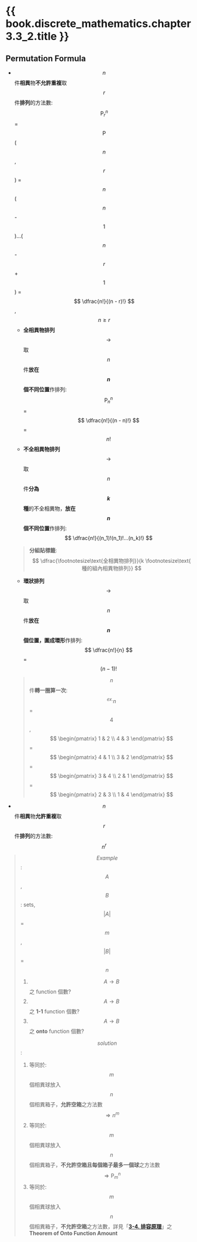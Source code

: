# {{ book.discrete_mathematics.chapter3.3_2.title }}
<!-- toc -->

## Permutation Formula
- $$ n $$ 件**相異**物**不允許重複**取 $$ r $$ 件**排列**的方法數: $$ \text{P}^n_r $$ = $$ \text{P} $$($$ n $$, $$ r $$) = $$ n $$($$ n $$ - $$ 1 $$)...($$ n $$ - $$ r $$ + $$ 1 $$) = $$ \dfrac{n!}{(n - r)!} $$, $$ n \ge r $$
  - **全相異物排列** $$ \rightarrow $$ 取 $$ n $$ 件**放在 $$ n $$ 個不同位置**作排列: $$ \text{P}^n_n $$ = $$ \dfrac{n!}{(n - n)!} $$ = $$ n! $$
  - **不全相異物排列** $$ \rightarrow $$ 取 $$ n $$ 件**分為 $$ k $$ 種**的不全相異物，**放在 $$ n $$ 個不同位置**作排列: $$ \dfrac{n!}{(n_1)!(n_1)!...(n_k)!} $$
  > **分組貼標籤**: $$ \dfrac{\footnotesize\text{全相異物排列}}{k \footnotesize\text{ 種的組內相異物排列}} $$
  - **環狀排列** $$ \rightarrow $$ 取 $$ n $$ 件**放在 $$ n $$ 個位置，圍成環形**作排列: $$ \dfrac{n!}{n} $$ = $$ (n - 1)! $$
  > $$ n $$ 件**轉一圈算一次**:  
  > $$ ^{ex.} n $$ = $$ 4 $$, $$ \begin{pmatrix}
   1 & 2 \\
   4 & 3
\end{pmatrix} $$ = $$ \begin{pmatrix}
   4 & 1 \\
   3 & 2
\end{pmatrix} $$ = $$ \begin{pmatrix}
   3 & 4 \\
   2 & 1
\end{pmatrix} $$ = $$ \begin{pmatrix}
   2 & 3 \\
   1 & 4
\end{pmatrix} $$
- $$ n $$ 件**相異**物**允許重複**取 $$ r $$ 件**排列**的方法數: $$ n^r $$

> $$ Example $$: $$ A $$, $$ B $$: sets, $$ |A| $$ = $$ m $$, $$ |B| $$ = $$ n $$  
> 1. $$ A \rightarrow B $$ 之 function 個數?  
> 2. $$ A \rightarrow B $$ 之 **1-1** function 個數?  
> 2. $$ A \rightarrow B $$ 之 **onto** function 個數?  
> 
> $$ solution $$:  
> 1. 等同於: $$ m $$ 個相異球放入 $$ n $$ 個相異箱子，**允許空箱**之方法數 $$ \Rightarrow n^m $$  
> 2. 等同於: $$ m $$ 個相異球放入 $$ n $$ 個相異箱子，**不允許空箱且每個箱子最多一個球**之方法數 $$ \Rightarrow \text{P}^n_m $$  
> 3. 等同於: $$ m $$ 個相異球放入 $$ n $$ 個相異箱子，**不允許空箱**之方法數，詳見「**[3-4. 排容原理](04.md)**」之**Theorem of Onto Function Amount**
 